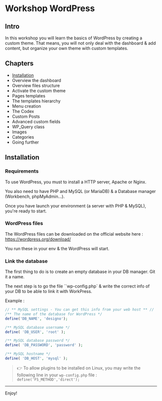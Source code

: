 # Workshop WordPress

## Intro

In this workshop you will learn the basics of WordPress by creating a custom theme. That means, you will not only deal with the dashboard & add content, but organize your own theme with custom templates. 

## Chapters

- [Installation](#installation)
- Overview the dashboard
- Overview files structure
- Activate the custom theme
- Pages templates
- The templates hierarchy
- Menu creation
- The Codex
- Custom Posts
- Advanced custom fields
- WP_Query class
- Images
- Categories
- Going further

## Installation

### Requirements

To use WordPress, you must to install a HTTP server, Apache or Nginx.

You also need to have PHP and MySQL (or MariaDB) & a Database manager (Workbench, phpMyAdmin...).

Once you have launch your environment (a server with PHP & MySQL), you're ready to start. 


### WordPress files

The WordPress files can be downloaded on the official website here : https://wordpress.org/download/

You run these in your env & the WordPress will start. 


### Link the database

The first thing to do is to create an empty database in your DB manager. Git it a name. 

The next step is to go the file ``wp-config.php` & write the correct info of your DB to be able to link it with WorkPress.  

Example :

```php
// ** MySQL settings - You can get this info from your web host ** //
/** The name of the database for WordPress */
define('DB_NAME', 'designo');

/** MySQL database username */
define( 'DB_USER', 'root' );

/** MySQL database password */
define( 'DB_PASSWORD', 'password' );

/** MySQL hostname */
define( 'DB_HOST', 'mysql' );

```

> 👉 To allow plugins to be installed on Linux, you may write the following line in your `wp-config.php` file : `define('FS_METHOD','direct');`

---

Enjoy!
